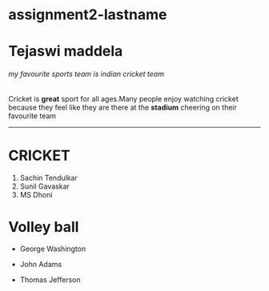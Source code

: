 # assignment2-lastname
# Tejaswi maddela 
###### my favourite sports team is indian cricket team
Cricket is **great** sport for all ages.Many people enjoy watching cricket because they feel like they are there at the **stadium** cheering on their favourite team

*****

# CRICKET

1. Sachin Tendulkar
1. Sunil Gavaskar
1. MS Dhoni

# Volley ball

- George Washington
* John Adams
+ Thomas Jefferson

